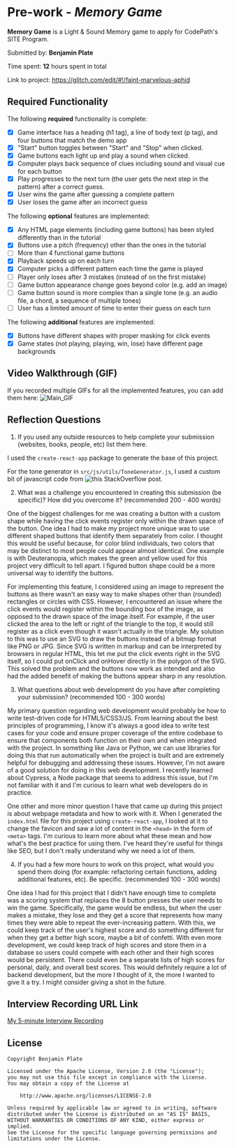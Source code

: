 # Pre-work - *Memory Game*

**Memory Game** is a Light & Sound Memory game to apply for CodePath's SITE Program. 

Submitted by: **Benjamin Plate**

Time spent: **12** hours spent in total

Link to project: https://glitch.com/edit/#!/faint-marvelous-aphid

## Required Functionality

The following **required** functionality is complete:

* [x] Game interface has a heading (h1 tag), a line of body text (p tag), and four buttons that match the demo app
* [x] "Start" button toggles between "Start" and "Stop" when clicked. 
* [x] Game buttons each light up and play a sound when clicked. 
* [x] Computer plays back sequence of clues including sound and visual cue for each button
* [x] Play progresses to the next turn (the user gets the next step in the pattern) after a correct guess. 
* [x] User wins the game after guessing a complete pattern
* [x] User loses the game after an incorrect guess

The following **optional** features are implemented:

* [x] Any HTML page elements (including game buttons) has been styled differently than in the tutorial
* [x] Buttons use a pitch (frequency) other than the ones in the tutorial
* [ ] More than 4 functional game buttons
* [x] Playback speeds up on each turn
* [x] Computer picks a different pattern each time the game is played
* [ ] Player only loses after 3 mistakes (instead of on the first mistake)
* [ ] Game button appearance change goes beyond color (e.g. add an image)
* [ ] Game button sound is more complex than a single tone (e.g. an audio file, a chord, a sequence of multiple tones)
* [ ] User has a limited amount of time to enter their guess on each turn

The following **additional** features are implemented:

- [x] Buttons have different shapes with proper masking for click events
- [x] Game states (not playing, playing, win, lose) have different page backgrounds

## Video Walkthrough (GIF)

If you recorded multiple GIFs for all the implemented features, you can add them here:
![Main_GIF](https://user-images.githubusercontent.com/16968917/161303226-9704040a-4c14-463c-9f02-634f183170bb.gif)


## Reflection Questions
1. If you used any outside resources to help complete your submission (websites, books, people, etc) list them here. 

I used the `create-react-app` package to generate the base of this project.

For the tone generator in `src/js/utils/ToneGenerator.js`, I used a custom bit of javascript code from ![this StackOverflow post.](https://stackoverflow.com/questions/39200994/how-to-play-a-specific-frequency-with-javascript#44215748)

2. What was a challenge you encountered in creating this submission (be specific)? How did you overcome it? (recommended 200 - 400 words) 

One of the biggest challenges for me was creating a button with a custom shape while having the click events register only within the drawn space of the button. One idea I had to make my project more unique was to use different shaped buttons that identify them separately from color. I thought this would be useful because, for color blind individuals, two colors that may be distinct to most people could appear almost identical. One example is with Deuteranopia, which makes the green and yellow used for this project very difficult to tell apart. I figured button shape could be a more universal way to identify the buttons.

For implementing this feature, I considered using an image to represent the buttons as there wasn't an easy way to make shapes other than (rounded) rectangles or circles with CSS. However, I encountered an issue where the click events would register within the bounding box of the image, as opposed to the drawn space of the image itself. For example, if the user clicked the area to the left or right of the triangle to the top, it would still register as a click even though it wasn't actually in the triangle. My solution to this was to use an SVG to draw the buttons instead of a bitmap format like PNG or JPG. Since SVG is written in markup and can be interpreted by browsers in regular HTML, this let me put the click events right in the SVG itself, so I could put onClick and onHover directly in the polygon of the SVG. This solved the problem and the buttons now work as intended and also had the added benefit of making the buttons appear sharp in any resolution.

3. What questions about web development do you have after completing your submission? (recommended 100 - 300 words) 

My primary question regarding web development would probably be how to write test-driven code for HTML5/CSS3/JS. From learning about the best principles of programming, I know it's always a good idea to write test cases for your code and ensure proper coverage of the entire codebase to ensure that components both function on their own and when integrated with the project. In something like Java or Python, we can use libraries for doing this that run automatically when the project is built and are extremely helpful for debugging and addressing these issues. However, I'm not aware of a good solution for doing in this web development. I recently learned about Cypress, a Node package that seems to address this issue, but I'm not familiar with it and I'm curious to learn what web developers do in practice.

One other and more minor question I have that came up during this project is about webpage metadata and how to work with it. When I generated the `index.html` file for this project using `create-react-app`, I looked at it to change the favicon and saw a lot of content in the `<head>` in the form of `<meta>` tags. I'm curious to learn more about what these mean and how what's the best practice for using them. I've heard they're useful for things like SEO, but I don't really understand why we need a lot of them.

4. If you had a few more hours to work on this project, what would you spend them doing (for example: refactoring certain functions, adding additional features, etc). Be specific. (recommended 100 - 300 words) 

One idea I had for this project that I didn't have enough time to complete was a scoring system that replaces the 8 button presses the user needs to win the game. Specifically, the game would be endless, but when the user makes a mistake, they lose and they get a score that represents how many times they were able to repeat the ever-increasing pattern. With this, we could keep track of the user's highest score and do something different for when they get a better high score, maybe a bit of confetti. With even more development, we could keep track of high scores and store them in a database so users could compete with each other and their high scores would be persistent. There could even be a separate lists of high scores for personal, daily, and overall best scores. This would definitely require a lot of backend development, but the more I thought of it, the more I wanted to give it a try. I might consider giving a shot in the future.


## Interview Recording URL Link

[My 5-minute Interview Recording](https://youtu.be/-AKUcwzn39I)


## License

    Copyright Benjamin Plate

    Licensed under the Apache License, Version 2.0 (the "License");
    you may not use this file except in compliance with the License.
    You may obtain a copy of the License at

        http://www.apache.org/licenses/LICENSE-2.0

    Unless required by applicable law or agreed to in writing, software
    distributed under the License is distributed on an "AS IS" BASIS,
    WITHOUT WARRANTIES OR CONDITIONS OF ANY KIND, either express or implied.
    See the License for the specific language governing permissions and
    limitations under the License.
